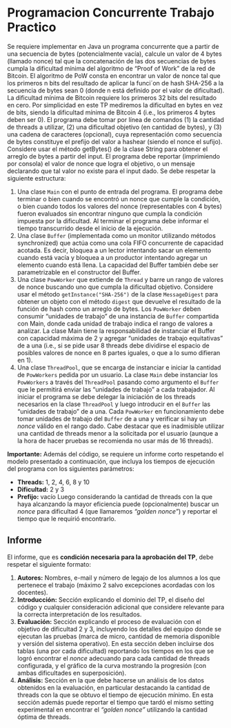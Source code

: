 # Programacion Concurrente Trabajo Practico

Se requiere implementar en Java un programa concurrente que a partir de una secuencia
de bytes (potencialmente vacía), calcule un valor de 4 bytes (llamado nonce) tal que la
concatenación de las dos secuencias de bytes cumpla la dificultad mínima del algoritmo
de “Proof of Work” de la red de Bitcoin. El algoritmo de PoW consta en encontrar
un valor de nonce tal que los primeros n bits del resultado de aplicar la funci´on de
hash SHA-256 a la secuencia de bytes sean 0 (donde n está definido por el valor de
dificultad). La dificultad mínima de Bitcoin requiere los primeros 32 bits del resultado
en cero. Por simplicidad en este TP mediremos la dificultad en bytes en vez de bits,
siendo la dificultad mínima de Bitcoin 4 (i.e., los primeros 4 bytes deben ser 0).
El programa debe tomar por línea de comandos (1) la cantidad de threads a utilizar, (2)
una dificultad objetivo (en cantidad de bytes), y (3) una cadena de caracteres (opcional),
cuya representación como secuencia de bytes constituye el prefijo del valor a hashear
(siendo el nonce el sufijo). Considere usar el método getBytes() de la clase String para
obtener el arreglo de bytes a partir del input. El programa debe reportar (imprimiendo
por consola) el valor de nonce que logra el objetivo, o un mensaje declarando que tal
valor no existe para el input dado.
Se debe respetar la siguiente estructura:
1. Una clase ```Main``` con el punto de entrada del programa. El programa debe terminar o bien cuando se encontró un nonce que cumple la condición, o bien cuando
todos los valores del nonce (representables con 4 bytes) fueron evaluados sin encontrar ninguno que cumpla la condición impuesta por la dificultad. Al terminar
el programa debe informar el tiempo transcurrido desde el inicio de la ejecución.
2. Una clase ```Buffer``` (implementada como un monitor utilizando métodos synchronized) que actúa como una cola FIFO concurrente de capacidad acotada. Es decir,
bloquea a un lector intentando sacar un elemento cuando está vacía y bloquea a
un productor intentando agregar un elemento cuando está llena. La capacidad del
Buffer también debe ser parametrizable en el constructor del Buffer.
3. Una clase ```PowWorker``` que extiende de ```Thread``` y barre un rango de valores de
nonce buscando uno que cumpla la dificultad objetivo. Considere usar el método
```getInstance("SHA-256")``` de la clase ```MessageDigest``` para obtener un objeto con
el método ```digest``` que devuelve el resultado de la función de hash como un arreglo
de bytes. Los ```PowWorker``` deben consumir “unidades de trabajo” de una instancia
de ```Buffer``` compartida con Main, donde cada unidad de trabajo indica el rango de
valores a analizar. La clase Main tiene la responsabilidad de instanciar el Buffer
con capacidad máxima de 2 y agregar “unidades de trabajo equitativas” de a una
(i.e., si se pide usar 8 threads debe dividirse el espacio de posibles valores de nonce
en 8 partes iguales, o que a lo sumo difieran en 1).
4. Una clase ```ThreadPool```, que se encarga de instanciar e iniciar la cantidad de
```PowWorkers``` pedida por un usuario. La clase ```Main``` debe instanciar los ```PowWorkers```
a través del ```ThreadPool``` pasando como argumento el ```Buffer``` que le permitirá
enviar las “unidades de trabajo” a cada trabajador.
Al iniciar el programa se debe delegar la iniciación de los threads necesarios en la clase
```ThreadPool``` y luego introducir en el ```Buffer``` las “unidades de trabajo” de a una. Cada
```PowWorker``` en funcionamiento debe tomar unidades de trabajo del ```Buffer``` de a una y
verificar si hay un *nonce* válido en el rango dado. Cabe destacar que es inadmisible
utilizar una cantidad de threads menor a la solicitada por el usuario (aunque a la hora
de hacer pruebas se recomienda no usar más de 16 threads).

**Importante:** Además del código, se requiere un informe corto respetando el modelo
presentado a continuación, que incluya los tiempos de ejecución del programa con los
siguientes parámetros:
- **Threads:** 1, 2, 4, 6, 8 y 10
- **Dificultad:** 2 y 3
- **Prefijo:** vacío
Luego considerando la cantidad de threads con la que haya alcanzando la mayor eficiencia puede (opcionalmente) buscar un *nonce* para dificultad 4 (que llamaremos *“golden
nonce”*) y reportar el tiempo que le requirió encontrarlo.


## Informe
El informe, que es **condición necesaria para la aprobación del TP**, debe respetar
el siguiente formato:
1. **Autores:** Nombres, e-mail y número de legajo de los alumnos a los que pertenece
el trabajo (máximo 2 salvo excepciones acordadas con los docentes).
2. **Introducción:** Sección explicando el dominio del TP, el diseño del código y cualquier consideración adicional que considere relevante para la correcta interpretación de los resultados.
3. **Evaluación:** Sección explicando el proceso de evaluación con el objetivo de dificultad 2 y 3, incluyendo los detalles del equipo donde se ejecutan las pruebas (marca
de micro, cantidad de memoria disponible y versión del sistema operativo). En
esta sección deben incluirse dos tablas (una por cada dificultad) reportando los
tiempos en los que se logró encontrar el *nonce* adecuando para cada cantidad de
threads configurada, y el gráfico de la curva mostrando la progresión (con ambas
dificultades en superposición).
4. **Análisis:** Sección en la que debe hacerse un análisis de los datos obtenidos en la
evaluación, en particular destacando la cantidad de threads con la que se obtuvo
el tiempo de ejecución mínimo. En esta sección además puede reportar el tiempo
que tardó el mismo setting experimental en encontrar el *“golden nonce”* utilizando
la cantidad óptima de threads.
